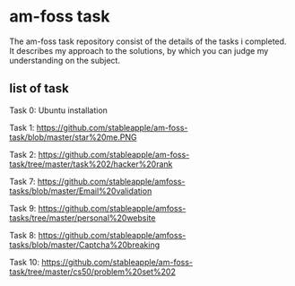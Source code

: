 # am-foss task
The am-foss task repository consist of  the details of the tasks i completed. It describes my approach to the solutions, by which you can judge my understanding on the subject.

## list of task 
Task 0:   Ubuntu installation

Task 1:   https://github.com/stableapple/am-foss-task/blob/master/star%20me.PNG

Task 2:   https://github.com/stableapple/am-foss-task/tree/master/task%202/hacker%20rank

Task 7:   https://github.com/stableapple/amfoss-tasks/blob/master/Email%20validation

Task 9:   https://github.com/stableapple/amfoss-tasks/tree/master/personal%20website

Task 8:  https://github.com/stableapple/amfoss-tasks/blob/master/Captcha%20breaking

Task 10:  https://github.com/stableapple/am-foss-task/tree/master/cs50/problem%20set%202





